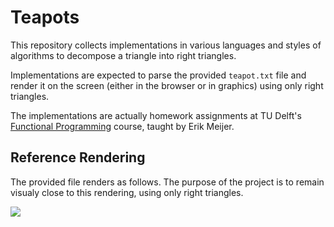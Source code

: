 Teapots
=======

This repository collects implementations in various languages and 
styles of algorithms to decompose a triangle into right triangles.

Implementations are expected to parse the provided `teapot.txt` file
and render it on the screen (either in the browser or in graphics)
using only right triangles.

The implementations are actually homework assignments at TU Delft's
[Functional Programming](http://swerl.tudelft.nl/bin/view/Main/FunctionalProgrammingCourse) course, taught by Erik Meijer.

Reference Rendering
-------------------

The provided file renders as follows. The purpose of the project is to 
remain visualy close to this rendering, using only right triangles.

<img src="https://github.com/gousiosg/teapots/blob/master/reference.png?raw=true"/>
